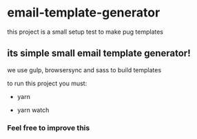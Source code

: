 # email-template-generator

this project is a small setup test to make pug templates

## its simple small email template generator!

we use gulp, browsersync and sass to build templates

to run this project you must:

* yarn 

* yarn watch

### Feel free to improve this
